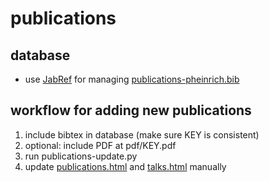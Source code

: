 # publications

## database

- use [JabRef](https://www.jabref.org/) for managing [publications-pheinrich.bib](publications-pheinrich.bib)

## workflow for adding new publications

1. include bibtex in database (make sure KEY is consistent)
2. optional: include PDF at pdf/KEY.pdf
3. run publications-update.py
4. update [publications.html](publications.html) and [talks.html](talks.html) manually
